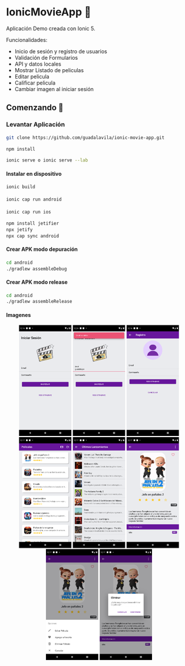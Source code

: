 # IonicMovieApp 🎥

Aplicación Demo creada con Ionic 5.

Funcionalidades:

-   Inicio de sesión y registro de usuarios
-   Validación de Formularios
-   API y datos locales
-   Mostrar Listado de peliculas
-   Editar pelicula
-   Calificar pelicula
-   Cambiar imagen al iniciar sesión

## Comenzando 🚀

### Levantar Aplicación

```bash
git clone https://github.com/guadalavila/ionic-movie-app.git
```

```bash
npm install
```

```bash
ionic serve o ionic serve --lab
```

#### Instalar en dispositivo

```bash
ionic build

ionic cap run android

ionic cap run ios
```

```bash
npm install jetifier
npx jetify
npx cap sync android
```

#### Crear APK modo depuración

```bash
cd android
./gradlew assembleDebug
```

#### Crear APK modo release

```bash
cd android
./gradlew assembleRelease
```

#### Imagenes

<p align="center">
    <img  height="300" src="doc/images/Screenshot_login.png">
    <img  height="300" src="doc/images/Screenshot_login_form.png">
    <img  height="300" src="doc/images/Screenshot_signin.png">
    <img  height="300" src="doc/images/Screenshot_movies.png">
    <img  height="300" src="doc/images/Screenshot_movies_.png">
    <img  height="300" src="doc/images/Screenshot_movie-detail.png">
    <img  height="300" src="doc/images/Screenshot_movie-actions.png">
    <img  height="300" src="doc/images/Screenshot_movie-delete.png">

</p>
